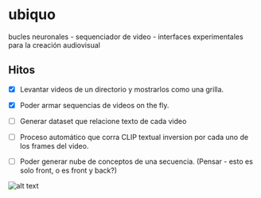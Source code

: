 # ubiquo
bucles neuronales - sequenciador de video - interfaces experimentales para la creación audiovisual

## Hitos
- [x] Levantar videos de un directorio y mostrarlos como una grilla.
- [x] Poder armar sequencias de videos on the fly.
- [ ] Generar dataset que relacione texto de cada video
- [ ] Proceso automático que corra CLIP textual inversion por cada uno de los frames del video.
- [ ] Poder generar nube de conceptos de una secuencia. (Pensar - esto es solo front, o es front y back?)


![alt text](https://i.imgur.com/Xm21Psb.png)
